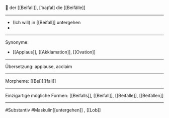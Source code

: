 🔵 der [[Beifall]], [ˈbaɪ̯fal]
die [[Beifälle]]


---
- (Ich will) in [[Beifall]] untergehen  
- 
---
Synonyme:
- [[Applaus]], [[Akklamation]], [[Ovation]]

---
Übersetzung: applause, acclaim

---
Morpheme:
[[Bei]][[fall]]

---
Einzigartige mögliche Formen: [[Beifalls]], [[Beifall]], [[Beifälle]], [[Beifällen]]

---
#Substantiv #Maskulin[[untergehen]]
, [[Lob]]